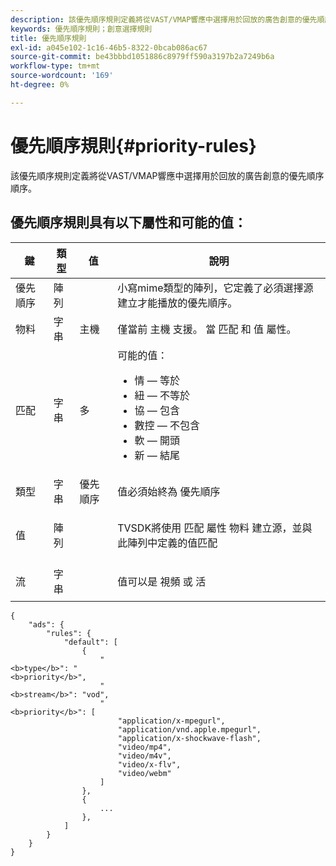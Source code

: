```yaml
---
description: 該優先順序規則定義將從VAST/VMAP響應中選擇用於回放的廣告創意的優先順序順序。
keywords: 優先順序規則；創意選擇規則
title: 優先順序規則
exl-id: a045e102-1c16-46b5-8322-0bcab086ac67
source-git-commit: be43bbbd1051886c8979ff590a3197b2a7249b6a
workflow-type: tm+mt
source-wordcount: '169'
ht-degree: 0%

---
```


# 優先順序規則{#priority-rules}

該優先順序規則定義將從VAST/VMAP響應中選擇用於回放的廣告創意的優先順序順序。

## 優先順序規則具有以下屬性和可能的值：

<table id="table_ljp_tgx_hz">  
 <thead> 
  <tr> 
   <th class="entry"> 鍵</th> 
   <th class="entry"> 類型</th> 
   <th class="entry"> 值</th> 
   <th class="entry"> 說明</th> 
  </tr> 
 </thead>
 <tbody> 
  <tr> 
   <td><span class="codeph"> 優先順序</span></td> 
   <td><span class="codeph"> 陣列</span></td> 
   <td></td> 
   <td> 小寫mime類型的陣列，它定義了必須選擇源建立才能播放的優先順序。</td> 
  </tr> 
  <tr> 
   <td><span class="codeph"> 物料</span></td> 
   <td><span class="codeph"> 字串</span></td> 
   <td><span class="codeph"> 主機</span></td> 
   <td>僅當前 <span class="codeph"> 主機</span> 支援。 當 <span class="codeph"> 匹配</span> 和 <span class="codeph"> 值</span> 屬性。</td> 
  </tr> 
  <tr> 
   <td><span class="codeph"> 匹配</span></td> 
   <td><span class="codeph"> 字串</span></td> 
   <td><span class="codeph"> 多</span></td> 
   <td>可能的值：
    <ul id="ul_tnf_2hx_hz"> 
     <li><span class="codeph"> 情</span>  — 等於</li> 
     <li><span class="codeph"> 紐</span>  — 不等於</li> 
     <li><span class="codeph"> 協</span>  — 包含</li> 
     <li><span class="codeph"> 數控</span>  — 不包含</li> 
     <li><span class="codeph"> 軟</span>  — 開頭</li> 
     <li><span class="codeph"> 新</span>  — 結尾</li> 
    </ul></td> 
  </tr> 
  <tr> 
   <td><span class="codeph"> 類型</span></td> 
   <td><span class="codeph"> 字串</span></td> 
   <td><span class="codeph"> 優先順序</span></td> 
   <td>值必須始終為 <span class="codeph"> 優先順序</span></td> 
  </tr> 
  <tr> 
   <td><span class="codeph"> 值</span></td> 
   <td><span class="codeph"> 陣列</span></td> 
   <td></td> 
   <td> <p>TVSDK將使用 <span class="codeph"> 匹配</span> 屬性 <span class="codeph"> 物料</span> 建立源，並與此陣列中定義的值匹配</p> </td> 
  </tr> 
  <tr> 
   <td><span class="codeph"> 流</span></td> 
   <td><span class="codeph"> 字串</span></td> 
   <td></td> 
   <td> <p>值可以是 <span class="codeph"> 視頻</span> 或 <span class="codeph"> 活</span></p> </td> 
  </tr> 
 </tbody> 
</table>

```
{
    "ads": {
        "rules": {
            "default": [
                {
                    "
<b>type</b>": "
<b>priority</b>",
                    "
<b>stream</b>": "vod",
                    "
<b>priority</b>": [
                        "application/x-mpegurl",
                        "application/vnd.apple.mpegurl",
                        "application/x-shockwave-flash",
                        "video/mp4",
                        "video/m4v",
                        "video/x-flv",
                        "video/webm"
                    ]
                },
                {
                    ...
                },
            ]
        }
    }
}
```
